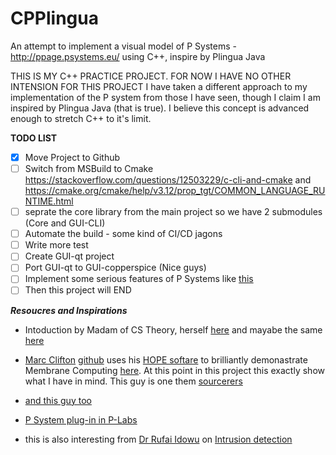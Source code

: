 # CPPlingua
An attempt to implement a visual model of P Systems - http://ppage.psystems.eu/ using C++, inspire by Plingua Java

THIS IS MY C++ PRACTICE PROJECT. FOR NOW I HAVE NO OTHER INTENSION FOR THIS PROJECT
I have taken a different approach to my implementation of the P system from those I have seen, though I claim I am inspired by Plingua Java (that is true). I believe this concept is advanced enough to stretch C++ to it's limit. 

**TODO LIST**

- [x] Move Project to Github
- [ ] Switch from MSBuild to Cmake https://stackoverflow.com/questions/12503229/c-cli-and-cmake and https://cmake.org/cmake/help/v3.12/prop_tgt/COMMON_LANGUAGE_RUNTIME.html
- [ ] seprate the core library from the main project so we have 2 submodules (Core and GUI-CLI)
- [ ] Automate the build - some kind of CI/CD jagons
- [ ] Write more test
- [ ] Create GUI-qt project
- [ ] Port GUI-qt to GUI-copperspice (Nice guys)
- [ ] Implement some serious features of P Systems like [this](https://www.youtube.com/watch?v=XoQSTJcrEj8)
- [ ] Then this project will END

***Resoucres and Inspirations***
- Intoduction by Madam of CS Theory, herself [here](https://www.youtube.com/watch?v=_NVimKY1XzI) and mayabe the same [here](https://www.youtube.com/watch?v=GQvNv9uhmbw)

- [Marc Clifton](http://www.marcclifton.com/) [github](https://github.com/cliftonm) uses his [HOPE softare](https://github.com/cliftonm/HOPE) to brilliantly demonastrate Membrane Computing [here](https://www.youtube.com/watch?v=XoQSTJcrEj8). At this point in this project this exactly show what I have in mind. This guy is one them [sourcerers](https://www.youtube.com/watch?v=TOOkp-r590I)

- [and this guy too](http://juankysoriano.com/projects)

- [P System plug-in in P-Labs](https://www.youtube.com/watch?v=LFHxSPD9Y5M)

- this is also interesting from [Dr Rufai Idowu](https://www.researchgate.net/profile/Rufai_Idowu) on [Intrusion detection](https://www.youtube.com/watch?v=Mgf6gO1olIA)

